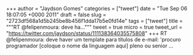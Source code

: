 
+++
author = "Jaydson Gomes"
categories = ["tweet"]
date = "Tue Sep 06 18:07:05 +0000 2011"
draft = false
slug = "2723df568a1d5b245be8b456f1dda17b5e0fd14e"
tags = ["tweet"]
title = """RT @felipenmoura: deve ha..."""
tweet = true
micro = true
tweet_url = "https://twitter.com/jaydson/status/111138364035575808"
+++
RT @felipenmoura: deve haver um template para títulos de e-mail: 'procuro programador [coloque o nome da linguagem aqui] pleno ou senior ...
